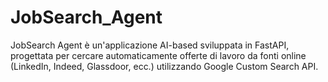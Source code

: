 # JobSearch_Agent
JobSearch Agent è un'applicazione AI-based sviluppata in FastAPI, progettata per cercare automaticamente offerte di lavoro da fonti online (LinkedIn, Indeed, Glassdoor, ecc.) utilizzando Google Custom Search API.
